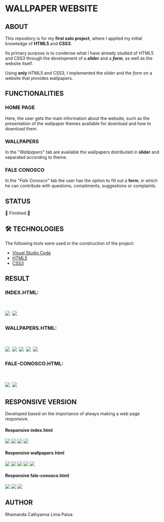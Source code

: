 # WALLPAPER WEBSITE

## ABOUT

This repository is for my **first solo project**, where I applied my initial knowledge of **HTML5** and **CSS3**.

Its primary purpose is to condense what I have already studied of HTML5 and CSS3 through the development of a **_slider_** and a **_form_**, as well as the website itself. 

Using **only** HTML5 and CSS3, I implemented the _slider_ and the _form_ on a website that provides wallpapers. 

## FUNCTIONALITIES

### HOME PAGE

Here, the user gets the main information about the website, such as the presentation of the wallpaper themes available for download and how to download them. 

### WALLPAPERS

In the "_Wallpapers_" tab are available the wallpapers distributed in **slider** and separated according to theme. 

### FALE CONOSCO

In the "_Fale Conosco_" tab the user has the option to fill out a **form**, in which he can contribute with questions, compliments, suggestions or complaints. 

## STATUS

🚧 Finished 🚧

## 🛠 TECHNOLOGIES

The following tools were used in the construction of the project:

- [Visual Studio Code](https://code.visualstudio.com/)
- [HTML5](https://html.com/)
- [CSS3](https://www.w3.org/Style/CSS/Overview.en.html)

## RESULT

### INDEX.HTML:

<h1>
  <img src="home-page-1.png"/>
  <img src="home-page-2.png"/>
</h1>

### WALLPAPERS.HTML:

<h1>
  <img src="wallpapers-1.png"/>
  <img src="wallpapers-2.png"/>
  <img src="wallpapers-3.png"/>
  <img src="wallpapers-4.png"/>
  <img src="wallpapers-5.png"/>
</h1>

### FALE-CONOSCO.HTML:

<h1>
  <img src="faleconosco-1.png"/>
  <img src="faleconosco-2.png"/>
</h1>

## RESPONSIVE VERSION

Developed based on the importance of always making a web page responsive.

#### Responsive index.html
<img src="home-page-responsive-1.png"/>
<img src="home-page-responsive-2.png"/>
<img src="home-page-responsive-3.png"/>
<img src="home-page-responsive-4.png"/>

#### Responsive wallpapers.html
<img src="wallpaper-responsive-1.png"/>
<img src="wallpaper-responsive-2.png"/>
<img src="wallpaper-responsive-3.png"/>
<img src="wallpaper-responsive-4.png"/>
<img src="wallpaper-responsive-5.png"/>

#### Responsive fale-conosco.html
<img src="faleconosco-responsive-1.png"/>
<img src="faleconosco-responsive-2.png"/>
<img src="faleconosco-responsive-3.png"/>

## AUTHOR

Rhamanda Cathyanna Lima Paiva.